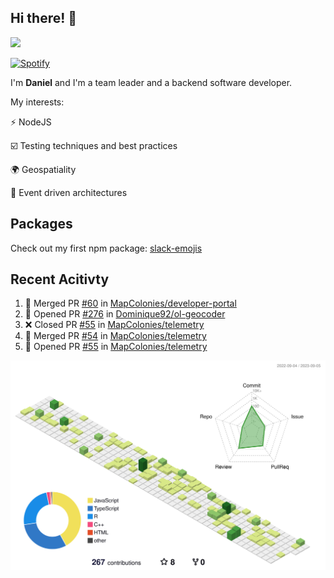 ## Hi there! 👋

<p>
  <img src="https://github-readme-stats.vercel.app/api?username=syncush&theme=tokyonight">
</p>

[![Spotify](https://novatorem-rust.vercel.app/api/spotify)](https://open.spotify.com/user/syncush)

I'm **Daniel** and I'm a team leader and a backend software developer.

My interests:

⚡ NodeJS

☑️ Testing techniques and best practices

🌍 Geospatiality

🧠 Event driven architectures

## Packages
Check out my first npm package: [slack-emojis](https://www.npmjs.com/package/slack-emojis)

## Recent Acitivty
<!--START_SECTION:activity-->
1. 🎉 Merged PR [#60](https://github.com/MapColonies/developer-portal/pull/60) in [MapColonies/developer-portal](https://github.com/MapColonies/developer-portal)
2. 💪 Opened PR [#276](https://github.com/Dominique92/ol-geocoder/pull/276) in [Dominique92/ol-geocoder](https://github.com/Dominique92/ol-geocoder)
3. ❌ Closed PR [#55](https://github.com/MapColonies/telemetry/pull/55) in [MapColonies/telemetry](https://github.com/MapColonies/telemetry)
4. 🎉 Merged PR [#54](https://github.com/MapColonies/telemetry/pull/54) in [MapColonies/telemetry](https://github.com/MapColonies/telemetry)
5. 💪 Opened PR [#55](https://github.com/MapColonies/telemetry/pull/55) in [MapColonies/telemetry](https://github.com/MapColonies/telemetry)
<!--END_SECTION:activity-->

![contrib](./profile-3d-contrib/profile-green-animate.svg)
